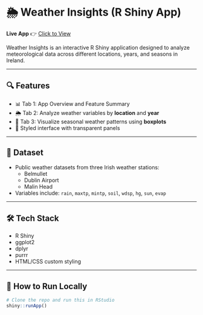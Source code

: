 # 🌦️ Weather Insights (R Shiny App)

**Live App** 👉 [Click to View](https://ejdump-vinothini-balasubramani.shinyapps.io/weatherinsights/)

Weather Insights is an interactive R Shiny application designed to analyze meteorological data across different locations, years, and seasons in Ireland.

---

## 🔍 Features

- 📊 Tab 1: App Overview and Feature Summary
- 🌦️ Tab 2: Analyze weather variables by **location** and **year**
- 🍂 Tab 3: Visualize seasonal weather patterns using **boxplots**
- 🎨 Styled interface with transparent panels

---

## 📁 Dataset

- Public weather datasets from three Irish weather stations:
  - Belmullet
  - Dublin Airport
  - Malin Head
- Variables include: `rain`, `maxtp`, `mintp`, `soil`, `wdsp`, `hg`, `sun`, `evap`

---

## 🛠️ Tech Stack

- R Shiny
- ggplot2
- dplyr
- purrr
- HTML/CSS custom styling

---

## 🚀 How to Run Locally

```r
# Clone the repo and run this in RStudio
shiny::runApp()
